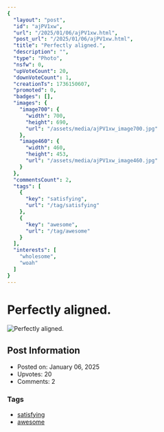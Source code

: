 ```yaml
---
{
  "layout": "post",
  "id": "ajPV1xw",
  "url": "/2025/01/06/ajPV1xw.html",
  "post_url": "/2025/01/06/ajPV1xw.html",
  "title": "Perfectly aligned.",
  "description": "",
  "type": "Photo",
  "nsfw": 0,
  "upVoteCount": 20,
  "downVoteCount": 1,
  "creationTs": 1736150607,
  "promoted": 0,
  "badges": [],
  "images": {
    "image700": {
      "width": 700,
      "height": 690,
      "url": "/assets/media/ajPV1xw_image700.jpg"
    },
    "image460": {
      "width": 460,
      "height": 453,
      "url": "/assets/media/ajPV1xw_image460.jpg"
    }
  },
  "commentsCount": 2,
  "tags": [
    {
      "key": "satisfying",
      "url": "/tag/satisfying"
    },
    {
      "key": "awesome",
      "url": "/tag/awesome"
    }
  ],
  "interests": [
    "wholesome",
    "woah"
  ]
}
---
```


# Perfectly aligned.

![Perfectly aligned.](/assets/media/ajPV1xw_image700.jpg)

## Post Information

- Posted on: January 06, 2025
- Upvotes: 20
- Comments: 2

### Tags

- [satisfying](/tag/satisfying)
- [awesome](/tag/awesome)
